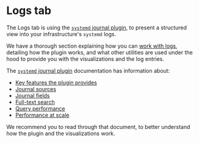 # Logs tab

The Logs tab is using the [`systemd` journal plugin](https://github.com/netdata/netdata/blob/master/src/collectors/systemd-journal.plugin/README.md), to present a structured view into your infrastructure's `systemd` logs.

We have a thorough section explaining how you can [work with logs](https://github.com/netdata/netdata/blob/master/docs/category-overview-pages/working-with-logs.md), detailing how the plugin works, and what other utilities are used under the hood to provide you with the visualizations and the log entries.

The [`systemd` journal plugin](https://github.com/netdata/netdata/blob/master/src/collectors/systemd-journal.plugin/README.md) documentation has information about:

- [Key features the plugin provides](https://github.com/netdata/netdata/blob/master/src/collectors/systemd-journal.plugin/README.md#key-features)
- [Journal sources](https://github.com/netdata/netdata/blob/master/src/collectors/systemd-journal.plugin/README.md#journal-sources)
- [Journal fields](https://github.com/netdata/netdata/blob/master/src/collectors/systemd-journal.plugin/README.md#journal-fields)
- [Full-text search](https://github.com/netdata/netdata/blob/master/src/collectors/systemd-journal.plugin/README.md#full-text-search)
- [Query performance](https://github.com/netdata/netdata/blob/master/src/collectors/systemd-journal.plugin/README.md#query-performance)
- [Performance at scale](https://github.com/netdata/netdata/blob/master/src/collectors/systemd-journal.plugin/README.md#performance-at-scale)

We recommend you to read through that document, to better understand how the plugin and the visualizations work.
